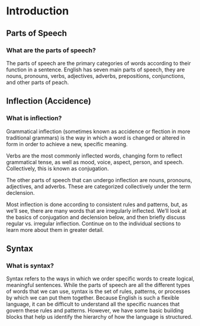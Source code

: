 # Introduction

## Parts of Speech

### What are the parts of speech?

The parts of speech are the primary categories of words according to their function in a sentence.
English has seven main parts of speech, they are nouns, pronouns, verbs, adjectives, adverbs, prepositions, conjunctions, and other parts of peach.


## Inflection (Accidence)

### What is inflection?

Grammatical inflection (sometimes known as accidence or flection in more traditional grammars) is the way in which a word is changed or altered in form in order to achieve a new, specific meaning.

Verbs are the most commonly inflected words, changing form to reflect grammatical tense, as well as mood, voice, aspect, person, and speech. Collectively, this is known as conjugation.

The other parts of speech that can undergo inflection are nouns, pronouns, adjectives, and adverbs. These are categorized collectively under the term declension.

Most inflection is done according to consistent rules and patterns, but, as we’ll see, there are many words that are irregularly inflected.
We’ll look at the basics of conjugation and declension below, and then briefly discuss regular vs. irregular inflection. Continue on to the individual sections to learn more about them in greater detail.

## Syntax

### What is syntax?

Syntax refers to the ways in which we order specific words to create logical, meaningful sentences. While the parts of speech are all the different types of words that we can use, syntax is the set of rules, patterns, or processes by which we can put them together.
Because English is such a flexible language, it can be difficult to understand all the specific nuances that govern these rules and patterns. However, we have some basic building blocks that help us identify the hierarchy of how the language is structured.
